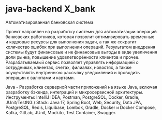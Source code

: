 # java-backend X_bank
Автоматизированная банковская система

Проект направлен на разработку системы для автоматизации операций банковских работников, которая позволит оптимизировать временные и кадровые ресурсы для выполнения задач, а так же сократит количество ошибок при выполнении операций. Результатом внедрения системы будут финансовые и не финансовые выгоды в виде увеличения доли рынка, повышение удовлетворённости клиентов и прочее. Разрабатываемый сервис позволяет управлять информацией о сотрудниках, клиентах, счетах, филиалах, новостях, а также осуществлять внутреннюю рассылку уведомлений и проводить операции с валютами и картами.

Java - Разработка серверной части приложений на языке Java, включая разработку бэкенда, интеграций и микросервисной архитектуры.
Инструменты: IntelliJ IDEA, Postman, PostgreSQL, Docker, Gradle, JUnit/TestNG.)
Stack:
Java 17, Spring Boot, Web, Security, Data JPA, PostgreSQL, Redis, Liquibase, Lombok, Gradle, Docker и Docker Compose, Kafka, GitLab, JUnit, Mockito, Test Container, Swagger.
